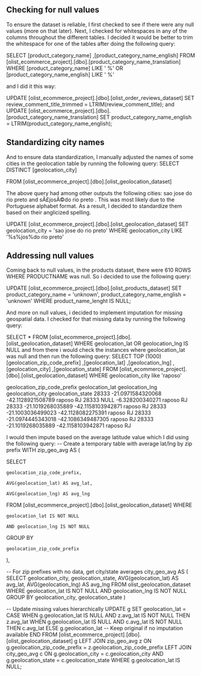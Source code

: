 ## Checking for null values
To ensure the dataset is reliable, I first checked to see if there were any null values (more on that later). Next, I checked for whitespaces in any of the columns throughout the different tables. I decided it would be better to trim the whitespace for one of the tables after doing the following query: 

SELECT [product_category_name]
      ,[product_category_name_english]
  FROM [olist_ecommerce_project].[dbo].[product_category_name_translation]
WHERE [product_category_name] LIKE ' %'
  OR  [product_category_name_english] LIKE ' %'

and I did it this way:

UPDATE [olist_ecommerce_project].[dbo].[olist_order_reviews_dataset]
SET review_comment_title_trimmed = LTRIM(review_comment_title); 
and 
UPDATE [olist_ecommerce_project].[dbo].[product_category_name_translation]
SET product_category_name_english = LTRIM(product_category_name_english); 


## Standardizing city names
And to ensure data standardization, I manually adjusted the names of some cities in the geolocation table by running the following query:
SELECT 
      DISTINCT [geolocation_city]

  FROM [olist_ecommerce_project].[dbo].[olist_geolocation_dataset]
  
The above query had among other outputs the following cities: sao jose do rio preto and sÃ£josÃ©do rio preto . This was most likely due to the Portuguese alphabet format. As a result, I decided to standardize them based on their anglicized spelling.

UPDATE [olist_ecommerce_project].[dbo].[olist_geolocation_dataset]
SET geolocation_city = 'sao jose do rio preto' WHERE geolocation_city LIKE '%s%jos%do rio preto' 

## Addressing null values
Coming back to null values, in the products dataset, there were 610 ROWS WHERE
PRODUCTNAME was null. So i decided to use the following query:

UPDATE [olist_ecommerce_project].[dbo].[olist_products_dataset]
SET product_category_name = 'unknown',
    product_category_name_english = 'unknown'
WHERE product_name_lenght IS NULL;

And more on null values, i decided to implement imputation for missing geospatial data. I checked for that missing data by running the following query: 

SELECT * FROM [olist_ecommerce_project].[dbo].[olist_geolocation_dataset]  WHERE geolocation_lat OR geolocation_lng IS NULL 
and from there i would check the instances where geolocation_lat was null and then run the following query: 
SELECT TOP (1000) [geolocation_zip_code_prefix]
      ,[geolocation_lat]
      ,[geolocation_lng]
      ,[geolocation_city]
      ,[geolocation_state]
  FROM [olist_ecommerce_project].[dbo].[olist_geolocation_dataset]   WHERE  geolocation_city like 'raposo'


geolocation_zip_code_prefix	geolocation_lat	         geolocation_lng	      geolocation_city	   geolocation_state
28333	                        -21.0971584320068	        -42.1128921508789	            raposo               RJ
28333	                        NULL	                    -6.328200340271	                  raposo               RJ
28333	                        -21.1019268035889	        -42.1158103942871	            raposo               RJ
28333	                        -21.1003036499023	        -42.1128082275391	            raposo	         RJ
28333	                        -21.0974445343018	        -42.1086349487305	            raposo	         RJ
28333	                        -21.1019268035889	        -42.1158103942871	            raposo	         RJ


 I would then impute based on the average latitude value which I did using the following query:
-- Create a temporary table with average lat/lng by zip prefix
WITH zip_geo_avg AS (

  SELECT 
  
    geolocation_zip_code_prefix,
    
    AVG(geolocation_lat) AS avg_lat,
    
    AVG(geolocation_lng) AS avg_lng
    
  FROM 
    [olist_ecommerce_project].[dbo].[olist_geolocation_dataset]  WHERE 
    
    geolocation_lat IS NOT NULL
    
    AND geolocation_lng IS NOT NULL
    
  GROUP BY
  
    geolocation_zip_code_prefix
),

-- For zip prefixes with no data, get city/state averages
city_geo_avg AS (
  SELECT 
    geolocation_city,
    geolocation_state,
    AVG(geolocation_lat) AS avg_lat,
    AVG(geolocation_lng) AS avg_lng
  FROM 
    olist_geolocation_dataset
  WHERE 
    geolocation_lat IS NOT NULL
    AND geolocation_lng IS NOT NULL
  GROUP BY 
    geolocation_city, geolocation_state
)

-- Update missing values hierarchically
UPDATE g
SET 
  geolocation_lat = 
    CASE 
      WHEN g.geolocation_lat IS NULL AND z.avg_lat IS NOT NULL THEN z.avg_lat
      WHEN g.geolocation_lat IS NULL AND c.avg_lat IS NOT NULL THEN c.avg_lat
      ELSE g.geolocation_lat -- Keep original if no imputation available
    END
FROM 
  [olist_ecommerce_project].[dbo].[olist_geolocation_dataset] g
LEFT JOIN 
  zip_geo_avg z ON g.geolocation_zip_code_prefix = z.geolocation_zip_code_prefix
LEFT JOIN 
  city_geo_avg c ON g.geolocation_city = c.geolocation_city 
                 AND g.geolocation_state = c.geolocation_state
WHERE 
  g.geolocation_lat IS NULL;
